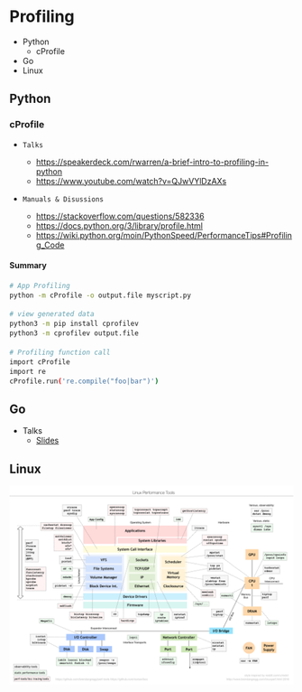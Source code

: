 # Profiling

* Python
  * cProfile
* Go
* Linux


## Python

### cProfile
* `Talks`
  * https://speakerdeck.com/rwarren/a-brief-intro-to-profiling-in-python
  * https://www.youtube.com/watch?v=QJwVYlDzAXs

* `Manuals & Disussions`
  * https://stackoverflow.com/questions/582336
  * https://docs.python.org/3/library/profile.html
  * https://wiki.python.org/moin/PythonSpeed/PerformanceTips#Profiling_Code

#### Summary

```bash
# App Profiling
python -m cProfile -o output.file myscript.py

# view generated data
python3 -m pip install cprofilev
python3 -m cprofilev output.file

# Profiling function call
import cProfile
import re
cProfile.run('re.compile("foo|bar")')
```

## Go

* Talks
  * [Slides](https://speakerdeck.com/filosottile/you-latency-and-profiling-at-golanguk-2017)

## Linux

![](../Linux/perf.png)